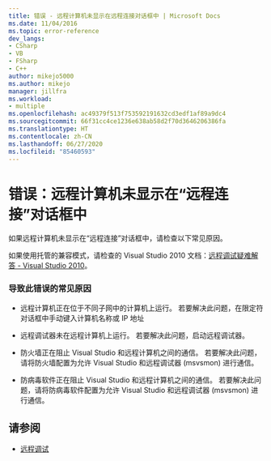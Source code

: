 ```yaml
---
title: 错误 - 远程计算机未显示在远程连接对话框中 | Microsoft Docs
ms.date: 11/04/2016
ms.topic: error-reference
dev_langs:
- CSharp
- VB
- FSharp
- C++
author: mikejo5000
ms.author: mikejo
manager: jillfra
ms.workload:
- multiple
ms.openlocfilehash: ac49379f513f753592191632cd3edf1af89a9dc4
ms.sourcegitcommit: 66f31cc4ce1236e638ab58d2f70d3646206386fa
ms.translationtype: HT
ms.contentlocale: zh-CN
ms.lasthandoff: 06/27/2020
ms.locfileid: "85460593"
---
```

# <a name="error-remote-machine-does-not-appear-in-a-remote-connections-dialog"></a>错误：远程计算机未显示在“远程连接”对话框中
如果远程计算机未显示在“远程连接”对话框中，请检查以下常见原因。

 如果使用托管的兼容模式，请检查的 Visual Studio 2010 文档：[远程调试疑难解答 - Visual Studio 2010](/previous-versions/visualstudio/visual-studio-2010/2ys11ead(v=vs.100))。

### <a name="common-causes-for-this-error"></a>导致此错误的常见原因

- 远程计算机正在位于不同子网中的计算机上运行。 若要解决此问题，在限定符对话框中手动键入计算机名称或 IP 地址

- 远程调试器未在远程计算机上运行。 若要解决此问题，启动远程调试器。

- 防火墙正在阻止 Visual Studio 和远程计算机之间的通信。 若要解决此问题，请将防火墙配置为允许 Visual Studio 和远程调试器 (msvsmon) 进行通信。

- 防病毒软件正在阻止 Visual Studio 和远程计算机之间的通信。 若要解决此问题，请将防病毒软件配置为允许 Visual Studio 和远程调试器 (msvsmon) 进行通信。

## <a name="see-also"></a>请参阅
- [远程调试](../debugger/remote-debugging.md)